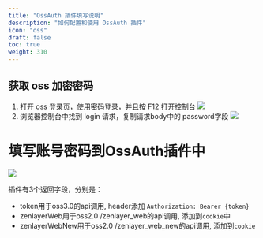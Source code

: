 ```yaml
---
title: "OssAuth 插件填写说明"
description: "如何配置和使用 OssAuth 插件"
icon: "oss"
draft: false
toc: true
weight: 310
---
```


## 获取 oss 加密密码
1. 打开 oss 登录页，使用密码登录，并且按 F12 打开控制台 
![](/imgs/oss1.png)
2. 浏览器控制台中找到 login 请求，复制请求body中的 password字段 
![](/imgs/oss2.png)

# 填写账号密码到OssAuth插件中

![](/imgs/oss3.png)

插件有3个返回字段，分别是：
- token用于oss3.0的api调用, header添加 `Authorization: Bearer {token}`
- zenlayerWeb用于oss2.0 /zenlayer_web的api调用, 添加到`cookie`中
- zenlayerWebNew用于oss2.0 /zenlayer_web_new的api调用, 添加到`cookie`